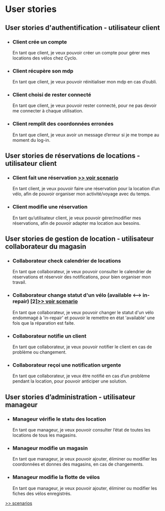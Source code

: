 # User stories #  

## User stories d'authentification - utilisateur client ##   

- ### Client crée un compte ###  

  En tant que client, je veux pouvoir créer un compte pour gérer mes locations des vélos chez Cyclo.

- ### Client récupère son mdp ###   

   En tant que client, je veux pouvoir réinitialiser mon mdp en cas d’oubli.    

- ### Client choisi de rester connecté ###   

   En tant que client, je veux pouvoir rester connecté, pour ne pas devoir me connecter à chaque utilisation.   

- ### Client remplit des coordonnées erronées ###   

  En tant que client, je veux avoir un message d’erreur si je me trompe au moment du log-in. 

## User stories de réservations de locations - utilisateur client ##    

- ### Client fait une réservation [>> voir scenario](04-scenarios.md "1.- Réservation de locations – utilisateur client") ###      

  En tant client, je veux pouvoir faire une réservation pour la location d’un vélo, afin de pouvoir organiser mon activité/voyage avec du temps.      
- ### Client modifie une réservation ###   

  En tant qu’utilisateur client, je veux pouvoir gérer/modifier mes réservations, afin de pouvoir adapter ma location aux besoins.      


## User stories de gestion de location - utilisateur collaborateur du magasin ##   

- ### Collaborateur check calendrier de locations ### 

  En tant que collaborateur, je veux pouvoir consulter le calendrier de réservations et réservoir des notifications, pour bien organiser mon travail.

- ### Collaborateur change statut d'un vélo (available <--> in-repair)  [2][>> voir scenario](04-scenarios.md "2.- Changement de statut ‘available’ <--> ‘in-repair’ – utilisateur collaborateur du magasin")  ###

  En tant que collaborateur, je veux pouvoir changer le statut d'un vélo endommagé à 'in-repair' et pouvoir le remettre en état 'available' une fois que la réparation est faite. 

- ### Collaborateur notifie un client ### 

  En tant que collaborateur, je veux pouvoir notifier le client en cas de problème ou changement. 

- ### Collaborateur reçoi une notification urgente ### 

  En tant que collaborateur, je veux être notifié en cas d’un problème pendant la location, pour pouvoir anticiper une solution.  

## User stories d’administration - utilisateur manageur ## 

- ### Manageur vérifie le statu des location ### 

  En tant que manageur, je veux pouvoir consulter l’état de toutes les locations de tous les magasins.  

- ### Manageur modifie un magasin ### 

  En tant que manageur, je veux pouvoir ajouter, éliminer ou modifier les coordonnées et donnes des magasins, en cas de changements. 

- ### Manageur modifie la flotte de vélos ### 

  En tant que manageur, je veux pouvoir ajouter, éliminer ou modifier les fiches des vélos enregistrés.


[>> scenarios](04-scenarios.md)




 
